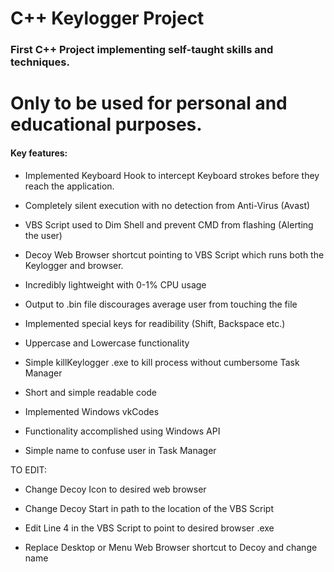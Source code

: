 # C++ Keylogger Project
### First C++ Project implementing self-taught skills and techniques.  
# Only to be used for personal and educational purposes.  
#### Key features:  
- Implemented Keyboard Hook to intercept Keyboard strokes before they reach the application.  
* Completely silent execution with no detection from Anti-Virus (Avast)  
- VBS Script used to Dim Shell and prevent CMD from flashing (Alerting the user)  
* Decoy Web Browser shortcut pointing to VBS Script which runs both the Keylogger and browser.  
- Incredibly lightweight with 0-1% CPU usage  
* Output to .bin file discourages average user from touching the file  
- Implemented special keys for readibility (Shift, Backspace etc.)  
* Uppercase and Lowercase functionality  
- Simple killKeylogger .exe to kill process without cumbersome Task Manager  
* Short and simple readable code  
- Implemented Windows vkCodes  
* Functionality accomplished using Windows API  
- Simple name to confuse user in Task Manager  

TO EDIT:  
- Change Decoy Icon to desired web browser  
* Change Decoy Start in path to the location of the VBS Script  
- Edit Line 4 in the VBS Script to point to desired browser .exe  
* Replace Desktop or Menu Web Browser shortcut to Decoy and change name  
